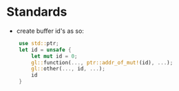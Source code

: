 # Standards

* create buffer id's as so:
```rust
    use std::ptr;
    let id = unsafe {
        let mut id = 0;
        gl::function(..., ptr::addr_of_mut!(id), ...);
        gl::other(..., id, ...);
        id
    }
```